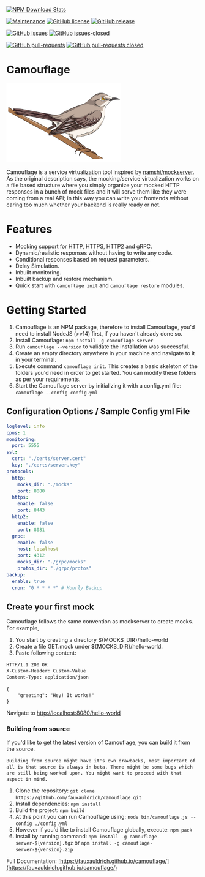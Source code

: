[![NPM Download Stats](https://nodei.co/npm/camouflage-server.png?downloads=true)](https://www.npmjs.com/package/camouflage-server)

[![Maintenance](https://img.shields.io/badge/Maintained%3F-yes-green.svg)](https://GitHub.com/fauxauldrich/camouflage/graphs/commit-activity)
[![GitHub license](https://img.shields.io/github/license/fauxauldrich/camouflage.svg)](https://github.com/fauxauldrich/camouflage/blob/master/LICENSE)
[![GitHub release](https://img.shields.io/github/release/fauxauldrich/camouflage.svg)](https://GitHub.com/fauxauldrich/camouflage/releases/)

[![GitHub issues](https://img.shields.io/github/issues/fauxauldrich/camouflage.svg)](https://GitHub.com/fauxauldrich/camouflage/issues/)
[![GitHub issues-closed](https://img.shields.io/github/issues-closed/fauxauldrich/camouflage.svg)](https://GitHub.com/fauxauldrich/camouflage/issues?q=is%3Aissue+is%3Aclosed)

[![GitHub pull-requests](https://img.shields.io/github/issues-pr/fauxauldrich/camouflage.svg)](https://GitHub.com/fauxauldrich/camouflage/pull/)
[![GitHub pull-requests closed](https://img.shields.io/github/issues-pr-closed/fauxauldrich/camouflage.svg)](https://GitHub.com/fauxauldrich/camouflage/pull/)

# Camouflage

<img src="docs/camouflage.png" alt="camouflage.png" width="300"/>

Camouflage is a service virtualization tool inspired by [namshi/mockserver](https://github.com/namshi/mockserver). As the original description says, the mocking/service virtualization works on a file based structure where you simply organize your mocked HTTP responses in a bunch of mock files and it will serve them like they were coming from a real API; in this way you can write your frontends without caring too much whether your backend is really ready or not.

# Features

- Mocking support for HTTP, HTTPS, HTTP2 and gRPC.
- Dynamic/realistic responses without having to write any code.
- Conditional responses based on request parameters.
- Delay Simulation.
- Inbuilt monitoring.
- Inbuilt backup and restore mechanism.
- Quick start with `camouflage init` and `camouflage restore` modules.

# Getting Started

1.  Camouflage is an NPM package, therefore to install Camouflage, you'd need to install NodeJS (>v14) first, if you haven't already done so.
2.  Install Camouflage: `npm install -g camouflage-server`
3.  Run `camouflage --version` to validate the installation was successful.
4.  Create an empty directory anywhere in your machine and navigate to it in your terminal.
5.  Execute command `camouflage init`. This creates a basic skeleton of the folders you'd need in order to get started. You can modify these folders as per your requirements.
6.  Start the Camouflage server by initializing it with a config.yml file: `camouflage --config config.yml`

## Configuration Options / Sample Config yml File

```yaml
loglevel: info
cpus: 1
monitoring:
  port: 5555
ssl:
  cert: "./certs/server.cert"
  key: "./certs/server.key"
protocols:
  http:
    mocks_dir: "./mocks"
    port: 8080
  https:
    enable: false
    port: 8443
  http2:
    enable: false
    port: 8081
  grpc:
    enable: false
    host: localhost
    port: 4312
    mocks_dir: "./grpc/mocks"
    protos_dir: "./grpc/protos"
backup:
  enable: true
  cron: "0 * * * *" # Hourly Backup
```

## Create your first mock

Camouflage follows the same convention as mockserver to create mocks. For example,

1. You start by creating a directory ${MOCKS_DIR}/hello-world
2. Create a file GET.mock under ${MOCKS_DIR}/hello-world.
3. Paste following content:

```
HTTP/1.1 200 OK
X-Custom-Header: Custom-Value
Content-Type: application/json

{
    "greeting": "Hey! It works!"
}
```

Navigate to [http://localhost:8080/hello-world](http://localhost:8080/hello-world)

### Building from source

If you'd like to get the latest version of Camouflage, you can build it from the source.

    Building from source might have it's own drawbacks, most important of all is that source is always in beta. There might be some bugs which are still being worked upon. You might want to proceed with that aspect in mind.

1. Clone the repository: `git clone https://github.com/fauxauldrich/camouflage.git`
2. Install dependencies: `npm install`
3. Build the project: `npm build`
4. At this point you can run Camouflage using: `node bin/camouflage.js --config ./config.yml`
5. However if you'd like to install Camouflage globally, execute: `npm pack`
6. Install by running command: `npm install -g camouflage-server-${version}.tgz` or `npm install -g camouflage-server-${version}.zip`

Full Documentation: [https://fauxauldrich.github.io/camouflage/](https://fauxauldrich.github.io/camouflage/)
